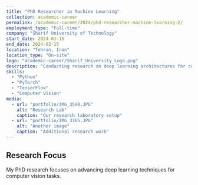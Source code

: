```yaml
---
title: "PhD Researcher in Machine Learning"
collection: academic-career
permalink: /academic-career/2024/phd-researcher-machine-learning-2/
employment_type: "Full-time"
company: "Sharif University of Technology"
start_date: 2024-01-15
end_date: 2024-02-15
location: "Tehran, Iran"
location_type: "On-site"
logo: "academic-career/Sharif_University_Logo.png"
description: "Conducting research on deep learning architectures for computer vision applications."
skills:
  - "Python"
  - "PyTorch"
  - "TensorFlow"
  - "Computer Vision"
media:
  - url: "portfolio/IMG_3590.JPG"
    alt: "Research Lab"
    caption: "Our research laboratory setup"
  - url: "portfolio/IMG_3165.JPG"
    alt: "Another image"
    caption: "Additional research work"
---
```


## Research Focus

My PhD research focuses on advancing deep learning techniques for computer vision tasks.
